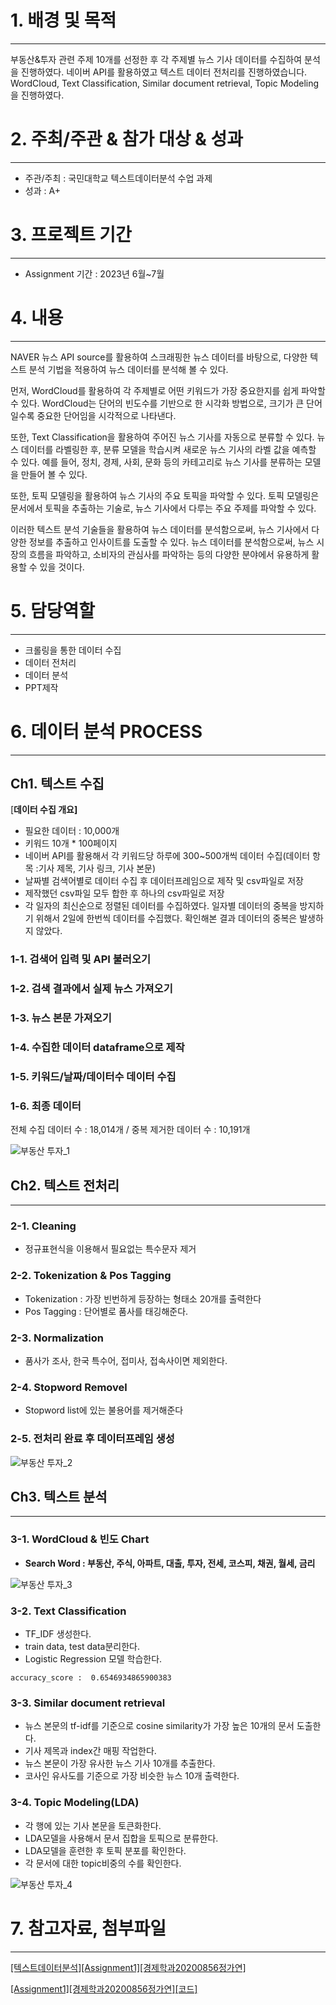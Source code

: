 # 1. 배경 및 목적

---

부동산&투자 관련 주제 10개를 선정한 후 각 주제별 뉴스 기사 데이터를 수집하여 분석을 진행하였다. 네이버 API를 활용하였고 텍스트 데이터 전처리를 진행하였습니다. WordCloud, Text Classification, Similar document retrieval, Topic Modeling을 진행하였다.

# 2. 주최/주관 & 참가 대상 & 성과

---

- 주관/주최 : 국민대학교 텍스트데이터분석 수업 과제
- 성과 : A+

# 3. 프로젝트 기간

---

- Assignment 기간 : 2023년 6월~7월

# 4. 내용

---

NAVER 뉴스 API source를 활용하여 스크래핑한 뉴스 데이터를 바탕으로, 다양한 텍스트 분석 기법을 적용하여 뉴스 데이터를 분석해 볼 수 있다. 

먼저, WordCloud를 활용하여 각 주제별로 어떤 키워드가 가장 중요한지를 쉽게 파악할 수 있다. WordCloud는 단어의 빈도수를 기반으로 한 시각화 방법으로, 크기가 큰 단어일수록 중요한 단어임을 시각적으로 나타낸다.

또한, Text Classification을 활용하여 주어진 뉴스 기사를 자동으로 분류할 수 있다. 뉴스 데이터를 라벨링한 후, 분류 모델을 학습시켜 새로운 뉴스 기사의 라벨 값을 예측할 수 있다. 예를 들어, 정치, 경제, 사회, 문화 등의 카테고리로 뉴스 기사를 분류하는 모델을 만들어 볼 수 있다.

또한, 토픽 모델링을 활용하여 뉴스 기사의 주요 토픽을 파악할 수 있다. 토픽 모델링은 문서에서 토픽을 추출하는 기술로, 뉴스 기사에서 다루는 주요 주제를 파악할 수 있다.

이러한 텍스트 분석 기술들을 활용하여 뉴스 데이터를 분석함으로써, 뉴스 기사에서 다양한 정보를 추출하고 인사이트를 도출할 수 있다. 뉴스 데이터를 분석함으로써, 뉴스 시장의 흐름을 파악하고, 소비자의 관심사를 파악하는 등의 다양한 분야에서 유용하게 활용할 수 있을 것이다.

# 5.  담당역할

---

- 크롤링을 통한 데이터 수집
- 데이터 전처리
- 데이터 분석
- PPT제작

# 6. 데이터 분석 PROCESS

---

## Ch1. 텍스트 수집

[**데이터 수집 개요]**

- 필요한 데이터  : 10,000개
- 키워드 10개 * 100페이지
- 네이버 API를 활용해서 각 키워드당 하루에 300~500개씩 데이터 수집(데이터 항목  :기사 제목, 기사 링크, 기사 본문)
- 날짜별 검색어별로 데이터 수집 후 데이터프레임으로 제작 및 csv파일로 저장
- 제작했던 csv파일 모두 합한 후 하나의 csv파일로 저장
- 각 일자의 최신순으로 정렬된  데이터를 수집하였다. 일자별 데이터의 중복을 방지하기 위해서 2일에 한번씩 데이터를 수집했다. 확인해본 결과 데이터의 중복은 발생하지 않았다.

### 1-1. 검색어 입력 및 API 불러오기

### 1-2. 검색 결과에서 실제 뉴스 가져오기

### 1-3. 뉴스 본문 가져오기

### 1-4. 수집한 데이터 dataframe으로 제작

### 1-5. 키워드/날짜/데이터수 데이터 수집

### 1-6. 최종 데이터

전체 수집 데이터 수 : 18,014개 / 중복 제거한 데이터 수 : 10,191개

![부동산 투자_1](https://github.com/Gayeon6423/Project/assets/113704015/0a0f631a-77d3-4111-9c6d-d5672411aebb)

## Ch2. 텍스트 전처리

---

### 2-1. Cleaning

- 정규표현식을 이용해서 필요없는 특수문자 제거

### 2-2. ****Tokenization & Pos Tagging****

- Tokenization : 가장 빈번하게 등장하는 형태소 20개를 출력한다
- Pos  Tagging : 단어별로 품사를 태깅해준다.

### 2-3. Normalization

- 품사가 조사, 한국 특수어, 접미사, 접속사이면 제외한다.

### 2-4. Stopword Removel

- Stopword list에 있는 불용어를 제거해준다

### 2-5. 전처리 완료 후 데이터프레임 생성

![부동산 투자_2](https://github.com/Gayeon6423/Project/assets/113704015/89a99c9c-20d9-4bbd-b11a-e83a9916f554)

## Ch3. 텍스트 분석

---

### 3-**1. WordCloud & 빈도 Chart**

- **Search Word : 부동산, 주식, 아파트, 대출, 투자, 전세, 코스피, 채권, 월세, 금리**

![부동산 투자_3](https://github.com/Gayeon6423/Project/assets/113704015/cbaf2407-7bea-407a-a9c6-0d95d4b9e1f2)

### ****3-2. Text Classification****

- TF_IDF 생성한다.
- train data, test data분리한다.
- Logistic Regression 모델 학습한다.

`accuracy_score :  0.6546934865900383`

### 3-****3. Similar document retrieval****

- 뉴스 본문의 tf-idf를 기준으로 cosine similarity가 가장 높은 10개의 문서 도출한다.
- 기사 제목과 index간 매핑 작업한다.
- 뉴스 본문이 가장 유사한 뉴스 기사 10개를 추출한다.
- 코사인 유사도를 기준으로 가장 비슷한 뉴스 10개 출력한다.

### 3-4. Topic Modeling(LDA)

- 각 행에 있는 기사 본문을 토큰화한다.
- LDA모델을 사용해서 문서 집합을 토픽으로 분류한다.
- LDA모델을 훈련한 후 토픽 분포를 확인한다.
- 각 문서에 대한 topic비중의 수를 확인한다.

![부동산 투자_4](https://github.com/Gayeon6423/Project/assets/113704015/817ce70b-c4f9-45fa-9adb-ad9bee36645c)

# 7. 참고자료, 첨부파일

---

[[텍스트데이터분석][Assignment1][경제학과20200856정가연]](https://drive.google.com/file/d/1d6DGUD343hRMn9KSvERE4pHnFprI3yTW/view?usp=sharing)


[[Assignment1][경제학과20200856정가연][코드]](https://drive.google.com/file/d/1gZ718_uhlljE9-B3bLnP3Qbek7NoSgoz/view?usp=sharing)
